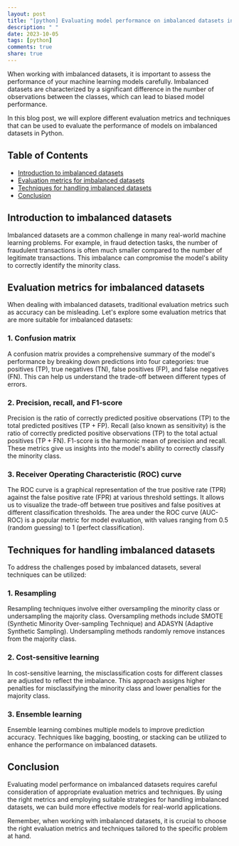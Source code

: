 ```yaml
---
layout: post
title: "[python] Evaluating model performance on imbalanced datasets in Python"
description: " "
date: 2023-10-05
tags: [python]
comments: true
share: true
---
```


When working with imbalanced datasets, it is important to assess the performance of your machine learning models carefully. Imbalanced datasets are characterized by a significant difference in the number of observations between the classes, which can lead to biased model performance.

In this blog post, we will explore different evaluation metrics and techniques that can be used to evaluate the performance of models on imbalanced datasets in Python.

## Table of Contents

- [Introduction to imbalanced datasets](#introduction-to-imbalanced-datasets)
- [Evaluation metrics for imbalanced datasets](#evaluation-metrics-for-imbalanced-datasets)
- [Techniques for handling imbalanced datasets](#techniques-for-handling-imbalanced-datasets)
- [Conclusion](#conclusion)

## Introduction to imbalanced datasets

Imbalanced datasets are a common challenge in many real-world machine learning problems. For example, in fraud detection tasks, the number of fraudulent transactions is often much smaller compared to the number of legitimate transactions. This imbalance can compromise the model's ability to correctly identify the minority class.

## Evaluation metrics for imbalanced datasets

When dealing with imbalanced datasets, traditional evaluation metrics such as accuracy can be misleading. Let's explore some evaluation metrics that are more suitable for imbalanced datasets:

### 1. Confusion matrix

A confusion matrix provides a comprehensive summary of the model's performance by breaking down predictions into four categories: true positives (TP), true negatives (TN), false positives (FP), and false negatives (FN). This can help us understand the trade-off between different types of errors.

### 2. Precision, recall, and F1-score

Precision is the ratio of correctly predicted positive observations (TP) to the total predicted positives (TP + FP). Recall (also known as sensitivity) is the ratio of correctly predicted positive observations (TP) to the total actual positives (TP + FN). F1-score is the harmonic mean of precision and recall. These metrics give us insights into the model's ability to correctly classify the minority class.

### 3. Receiver Operating Characteristic (ROC) curve

The ROC curve is a graphical representation of the true positive rate (TPR) against the false positive rate (FPR) at various threshold settings. It allows us to visualize the trade-off between true positives and false positives at different classification thresholds. The area under the ROC curve (AUC-ROC) is a popular metric for model evaluation, with values ranging from 0.5 (random guessing) to 1 (perfect classification).

## Techniques for handling imbalanced datasets

To address the challenges posed by imbalanced datasets, several techniques can be utilized:

### 1. Resampling

Resampling techniques involve either oversampling the minority class or undersampling the majority class. Oversampling methods include SMOTE (Synthetic Minority Over-sampling Technique) and ADASYN (Adaptive Synthetic Sampling). Undersampling methods randomly remove instances from the majority class.

### 2. Cost-sensitive learning

In cost-sensitive learning, the misclassification costs for different classes are adjusted to reflect the imbalance. This approach assigns higher penalties for misclassifying the minority class and lower penalties for the majority class.

### 3. Ensemble learning

Ensemble learning combines multiple models to improve prediction accuracy. Techniques like bagging, boosting, or stacking can be utilized to enhance the performance on imbalanced datasets.

## Conclusion

Evaluating model performance on imbalanced datasets requires careful consideration of appropriate evaluation metrics and techniques. By using the right metrics and employing suitable strategies for handling imbalanced datasets, we can build more effective models for real-world applications.

Remember, when working with imbalanced datasets, it is crucial to choose the right evaluation metrics and techniques tailored to the specific problem at hand.